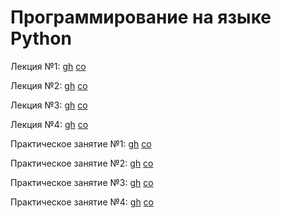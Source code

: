 # Программирование на языке Python

Лекция №1:
[gh](https://github.com/true-grue/kispython/blob/main/lect1.ipynb)
[co](https://colab.research.google.com/github/true-grue/kispython/blob/main/lect1.ipynb)

Лекция №2:
[gh](https://github.com/true-grue/kispython/blob/main/lect2.ipynb)
[co](https://colab.research.google.com/github/true-grue/kispython/blob/main/lect2.ipynb)

Лекция №3:
[gh](https://github.com/true-grue/kispython/blob/main/lect3.ipynb)
[co](https://colab.research.google.com/github/true-grue/kispython/blob/main/lect3.ipynb)

Лекция №4:
[gh](https://github.com/true-grue/kispython/blob/main/lect4.ipynb)
[co](https://colab.research.google.com/github/true-grue/kispython/blob/main/lect4.ipynb)

Практическое занятие №1:
[gh](https://github.com/true-grue/kispython/blob/main/pract1.ipynb)
[co](https://colab.research.google.com/github/true-grue/kispython/blob/main/pract1.ipynb)

Практическое занятие №2:
[gh](https://github.com/true-grue/kispython/blob/main/pract2.ipynb)
[co](https://colab.research.google.com/github/true-grue/kispython/blob/main/pract2.ipynb)

Практическое занятие №3:
[gh](https://github.com/true-grue/kispython/blob/main/pract3.ipynb)
[co](https://colab.research.google.com/github/true-grue/kispython/blob/main/pract3.ipynb)

Практическое занятие №4:
[gh](https://github.com/true-grue/kispython/blob/main/pract4.ipynb)
[co](https://colab.research.google.com/github/true-grue/kispython/blob/main/pract4.ipynb)
